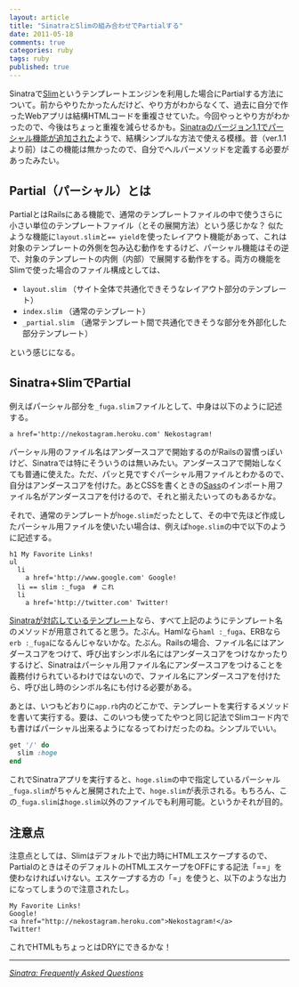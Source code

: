 ```yaml
---
layout: article
title: "SinatraとSlimの組み合わせでPartialする"
date: 2011-05-18
comments: true
categories: ruby
tags: ruby
published: true
---
```


Sinatraで[Slim](http://slim-lang.com/)というテンプレートエンジンを利用した場合にPartialする方法について。前からやりたかったんだけど、やり方がわからなくて、過去に自分で作ったWebアプリは結構HTMLコードを重複させていた。今回やっとやり方がわかったので、今後はちょっと重複を減らせるかも。[Sinatraのバージョン1.1でパーシャル機能が追加された](http://www.sinatrarb.com/faq.html#partials)ようで、結構シンプルな方法で使える模様。昔（ver.1.1より前）はこの機能は無かったので、自分でヘルパーメソッドを定義する必要があったみたい。

<!-- READMORE -->


## Partial（パーシャル）とは

PartialとはRailsにある機能で、通常のテンプレートファイルの中で使うさらに小さい単位のテンプレートファイル（とその展開方法）という感じかな？ 似たような機能に`layout.slim`と`== yield`を使ったレイアウト機能があって、これは対象のテンプレートの外側を包み込む動作をするけど、パーシャル機能はその逆で、対象のテンプレートの内側（内部）で展開する動作をする。両方の機能をSlimで使った場合のファイル構成としては、

- `layout.slim` （サイト全体で共通化できそうなレイアウト部分のテンプレート）
- `index.slim` （通常のテンプレート）
- `_partial.slim` （通常テンプレート間で共通化できそうな部分を外部化した部分テンプレート）

という感じになる。


## Sinatra+SlimでPartial

例えばパーシャル部分を`_fuga.slim`ファイルとして、中身は以下のように記述する。

~~~ slim
a href='http://nekostagram.heroku.com' Nekostagram!
~~~

パーシャル用のファイル名はアンダースコアで開始するのがRailsの習慣っぽいけど、Sinatraでは特にそういうのは無いみたい。アンダースコアで開始しなくても普通に使えた。ただ、パッと見ですぐパーシャル用ファイルとわかるので、自分はアンダースコアを付けた。あとCSSを書くときの[Sass](http://sass-lang.com/)のインポート用ファイル名がアンダースコアを付けるので、それと揃えたいってのもあるかな。

それで、通常のテンプレートが`hoge.slim`だったとして、その中で先ほど作成したパーシャル用ファイルを使いたい場合は、例えば`hoge.slim`の中で以下のように記述する。

~~~ slim
h1 My Favorite Links!
ul
  li
    a href='http://www.google.com' Google!
  li == slim :_fuga  # これ
  li
    a href='http://twitter.com' Twitter!
~~~

[Sinatraが対応しているテンプレート](http://www.sinatrarb.com/intro-jp.html#%E3%83%93%E3%83%A5%E3%83%BC%20/%20%E3%83%86%E3%83%B3%E3%83%97%E3%83%AC%E3%83%BC%E3%83%88)なら、すべて上記のようにテンプレート名のメソッドが用意されてると思う。たぶん。Hamlなら`haml :_fuga`、ERBなら`erb :_fuga`になるんじゃないかな。たぶん。Railsの場合、ファイル名にはアンダースコアをつけて、呼び出すシンボル名にはアンダースコアをつけなかったりするけど、Sinatraはパーシャル用ファイル名にアンダースコアをつけることを義務付けられているわけではないので、ファイル名にアンダースコアを付けたら、呼び出し時のシンボル名にも付ける必要がある。

あとは、いつもどおりに`app.rb`内のどこかで、テンプレートを実行するメソッドを書いて実行する。要は、このいつも使ってたやつと同じ記法でSlimコード内でも書けばパーシャル出来るようになるってわけだったのね。シンプルでいい。

~~~ ruby
get '/' do
  slim :hoge
end
~~~

これでSinatraアプリを実行すると、`hoge.slim`の中で指定しているパーシャル`_fuga.slim`がちゃんと展開された上で、`hoge.slim`が表示される。もちろん、この`_fuga.slim`は`hoge.slim`以外のファイルでも利用可能。というかそれが目的。


## 注意点

注意点としては、Slimはデフォルトで出力時にHTMLエスケープするので、PartialのときはそのデフォルトのHTMLエスケープをOFFにする記法「==」を使わなければいけない。エスケープする方の「=」を使うと、以下のような出力になってしまうので注意されたし。

~~~ text
My Favorite Links!
Google!
<a href="http://nekostagram.heroku.com">Nekostagram!</a>
Twitter!
~~~

これでHTMLもちょっとはDRYにできるかな！

* * *

<cite>[Sinatra: Frequently Asked Questions](http://www.sinatrarb.com/faq.html#partials)</cite>
